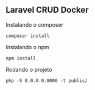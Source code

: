 ## Laravel CRUD Docker

Instalando o composer
```
composer install
```

Instalando o npm
```
npm install
```

Rodando o projeto
```
php -S 0.0.0.0:8000 -t public/
```
